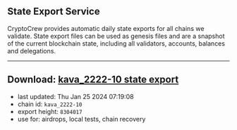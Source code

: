 ## State Export Service
CryptoCrew provides automatic daily state exports for all chains we validate. State export files can be used as genesis files and are a snapshot of the current blockchain state, including all validators, accounts, balances and delegations.

---
**Download: [kava_2222-10 state export](https://dl.ccvalidators.com/SERVICE/kava/kava_2222-10_export_8304017.json)**
---

- last updated: Thu Jan 25 2024 07:19:08
- chain id: `kava_2222-10`
- export height: `8304017`
- use for: airdrops, local tests, chain recovery
